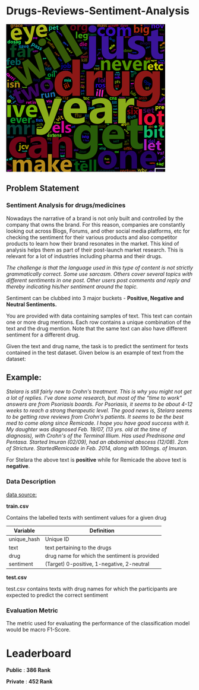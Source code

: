# Drugs-Reviews-Sentiment-Analysis


![Word Cloud of Reviews](Wordcloud.png)


## Problem Statement

### Sentiment Analysis for drugs/medicines

Nowadays the narrative of a brand is not only built and controlled by the company that owns the brand. For this reason, companies are constantly looking out across Blogs, Forums, and other social media platforms, etc for checking the sentiment for their various products and also competitor products to learn how their brand resonates in the market. This kind of analysis helps them as part of their post-launch market research. This is relevant for a lot of industries including pharma and their drugs.
 

*The challenge is that the language used in this type of content is not strictly grammatically correct. Some use sarcasm. Others cover several topics with different sentiments in one post. Other users post comments and reply and thereby indicating his/her sentiment around the topic.*

Sentiment can be clubbed into 3 major buckets - **Positive, Negative and Neutral Sentiments.**


You are provided with data containing samples of text. This text can contain one or more drug mentions. Each row contains a unique combination of the text and the drug mention. Note that the same text can also have different sentiment for a different drug.

Given the text and drug name, the task is to predict the sentiment for texts contained in the test dataset. Given below is an example of text from the dataset:


## Example:

*Stelara is still fairly new to Crohn's treatment. This is why you might not get a lot of replies. I've done some research, but most of the "time to work" answers are from Psoriasis boards. For Psoriasis, it seems to be about 4-12 weeks to reach a strong therapeutic level. The good news is, Stelara seems to be getting rave reviews from Crohn's patients. It seems to be the best med to come along since Remicade. I hope you have good success with it. My daughter was diagnosed Feb. 19/07, (13 yrs. old at the time of diagnosis), with Crohn's of the Terminal Illium. Has used Prednisone and Pentasa. Started Imuran (02/09), had an abdominal abscess (12/08). 2cm of Stricture. Started ​Remicade in Feb. 2014, along with 100mgs. of Imuran.*


For Stelara the above text is **positive** while for Remicade the above text is **negative**.

### Data Description

[data source:](https://datahack.analyticsvidhya.com/contest/innoplexus-online-hiring-hackathon/)

**train.csv**

Contains the labelled texts with sentiment values for a given drug
 
|Variable|	Definition|
|----|----|
|unique_hash |Unique ID|
|text|text pertaining to the drugs|
|drug |drug name for which the sentiment is provided|
|sentiment	|(Target) 0-positive, 1-negative, 2-neutral  |


**test.csv**

test.csv contains texts with drug names for which the participants are expected to predict the correct sentiment
 

### Evaluation Metric

The metric used for evaluating the performance of the classification model would be macro F1-Score.
 
# Leaderboard


**Public** : **386 Rank**

**Private** : **452 Rank**


